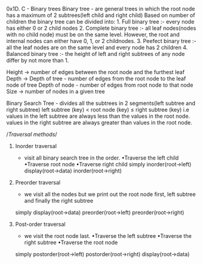0x1D. C - Binary trees
Binary tree - are general trees in which the root node has a maximum of 2 subtrees(left child and right child)
Based on number of children the binary tree can be divided into:
    1. Full binary tree :- every node has either 0 or 2 child nodes
    2. Complete binary tree :- all leaf nodes(nodes with no child node) must be on the same level. However, the root and internal nodes can either have 0, 1, or 2 childnodes.
    3. Peefect binary tree :- all the leaf nodes are on the same level and every node has 2 children
    4. Balanced binary tree :- the height of left and right subtrees of any node differ by not more than 1.

Height -> number of edges between the root node and the furthest leaf
Depth ->
        Depth of tree - number of edges from the root node to the leaf node of tree
        Depth of node - number of edges from root node to that node
Size -> number of nodes in a given tree

Binary Search Tree - divides all the subtrees in 2 segments(left subtree and right subtree)
    left subtree (key) < root node (key) ≤ right subtree (key)
    i.e values in the left subtree are always less than the values in the root node.
        values in the right subtree are always greater than values in the root node.

/*Traversal methods*/
1. Inorder traversal
    - visit all binary search tree in the order.
        •Traverse the left child
        •Traverse root node
        •Traverse right child
    simply
            inorder(root->left)
            display(root->data)
            inorder(root->right)

2. Preorder traversal
    - we visit all the nodes but we print out the root node first, left subtree and finally the right subtree

    simply
            display(root->data)
            preorder(root->left)
            preorder(root->right)

3. Post-order traversal
    - we visit the root node last.
        •Traverse the left subtree
        •Traverse the right subtree
        •Traverse the root node

    simply
            postorder(root->left)
            postorder(root->right)
            display(root->data)
